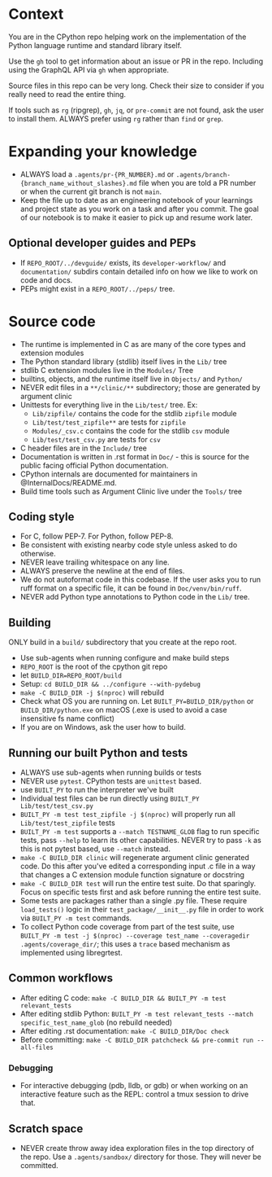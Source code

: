 # Context

You are in the CPython repo helping work on the implementation of the Python
language runtime and standard library itself.

Use the `gh` tool to get information about an issue or PR in the repo.
Including using the GraphQL API via `gh` when appropriate.

Source files in this repo can be very long.  Check their size to consider if
you really need to read the entire thing.

If tools such as `rg` (ripgrep), `gh`, `jq`, or `pre-commit` are not found, ask
the user to install them. ALWAYS prefer using `rg` rather than `find` or `grep`.

# Expanding your knowledge

* ALWAYS load a `.agents/pr-{PR_NUMBER}.md` or `.agents/branch-{branch_name_without_slashes}.md` file when you are told a PR number or when the current git branch is not `main`.
* Keep the file up to date as an engineering notebook of your learnings and project state as you work on a task and after you commit. The goal of our notebook is to make it easier to pick up and resume work later.

## Optional developer guides and PEPs

* If `REPO_ROOT/../devguide/` exists, its `developer-workflow/` and `documentation/` subdirs contain detailed info on how we like to work on code and docs.
* PEPs might exist in a `REPO_ROOT/../peps/` tree.

# Source code

* The runtime is implemented in C as are many of the core types and extension modules
* The Python standard library (stdlib) itself lives in the `Lib/` tree
* stdlib C extension modules live in the `Modules/` Tree
* builtins, objects, and the runtime itself live in `Objects/` and `Python/`
* NEVER edit files in a `**/clinic/**` subdirectory; those are generated by argument clinic
* Unittests for everything live in the `Lib/test/` tree. Ex:
   * `Lib/zipfile/` contains the code for the stdlib `zipfile` module
   * `Lib/test/test_zipfile**` are tests for `zipfile`
   * `Modules/_csv.c` contains the code for the stdlib `csv` module
   * `Lib/test/test_csv.py` are tests for `csv`
* C header files are in the `Include/` tree
* Documentation is written in .rst format in `Doc/` - this is source for the public facing official Python documentation.
* CPython internals are documented for maintainers in @InternalDocs/README.md.
* Build time tools such as Argument Clinic live under the `Tools/` tree

## Coding style

* For C, follow PEP-7. For Python, follow PEP-8.
* Be consistent with existing nearby code style unless asked to do otherwise.
* NEVER leave trailing whitespace on any line.
* ALWAYS preserve the newline at the end of files.
* We do not autoformat code in this codebase. If the user asks you to run ruff format on a specific file, it can be found in `Doc/venv/bin/ruff`.
* NEVER add Python type annotations to Python code in the `Lib/` tree.

## Building

ONLY build in a `build/` subdirectory that you create at the repo root.

* Use sub-agents when running configure and make build steps
* `REPO_ROOT` is the root of the cpython git repo
* let `BUILD_DIR=REPO_ROOT/build`
* Setup: `cd BUILD_DIR && ../configure --with-pydebug`
* `make -C BUILD_DIR -j $(nproc)` will rebuild
* Check what OS you are running on. Let `BUILT_PY=BUILD_DIR/python` or `BUILD_DIR/python.exe` on macOS (.exe is used to avoid a case insensitive fs name conflict)
* If you are on Windows, ask the user how to build.

## Running our built Python and tests

* ALWAYS use sub-agents when running builds or tests
* NEVER use `pytest`. CPython tests are `unittest` based.
* use `BUILT_PY` to run the interpreter we've built
* Individual test files can be run directly using `BUILT_PY Lib/test/test_csv.py`
* `BUILT_PY -m test test_zipfile -j $(nproc)` will properly run all `Lib/test/test_zipfile` tests
* `BUILT_PY -m test` supports a `--match TESTNAME_GLOB` flag to run specific tests, pass `--help` to learn its other capabilities.  NEVER try to pass `-k` as this is not pytest based, use `--match` instead.
* `make -C BUILD_DIR clinic` will regenerate argument clinic generated code. Do this after you've edited a corresponding input .c file in a way that changes a C extension module function signature or docstring
* `make -C BUILD_DIR test` will run the entire test suite. Do that sparingly. Focus on specific tests first and ask before running the entire test suite.
* Some tests are packages rather than a single .py file. These require `load_tests()` logic in their `test_package/__init__.py` file in order to work via `BUILT_PY -m test` commands.
* To collect Python code coverage from part of the test suite, use `BUILT_PY -m test -j $(nproc) --coverage test_name --coveragedir .agents/coverage_dir/`; this uses a `trace` based mechanism as implemented using libregrtest.

## Common workflows

* After editing C code: `make -C BUILD_DIR && BUILT_PY -m test relevant_tests`
* After editing stdlib Python: `BUILT_PY -m test relevant_tests --match specific_test_name_glob` (no rebuild needed)
* After editing .rst documentation: `make -C BUILD_DIR/Doc check`
* Before committing: `make -C BUILD_DIR patchcheck && pre-commit run --all-files`

### Debugging

* For interactive debugging (pdb, lldb, or gdb) or when working on an interactive feature such as the REPL: control a tmux session to drive that.

## Scratch space

* NEVER create throw away idea exploration files in the top directory of the repo. Use a `.agents/sandbox/` directory for those. They will never be committed.

